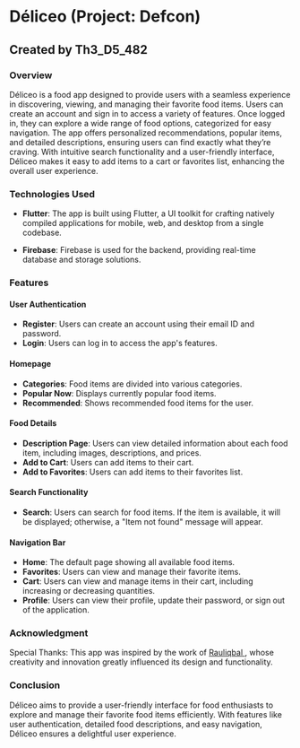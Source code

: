 # Déliceo (Project: Defcon)

## Created by Th3_D5_482 

### Overview
Déliceo is a food app designed to provide users with a seamless experience in discovering, viewing, and managing their favorite food items. Users can create an account and sign in to access a variety of features. Once logged in, they can explore a wide range of food options, categorized for easy navigation. The app offers personalized recommendations, popular items, and detailed descriptions, ensuring users can find exactly what they’re craving. With intuitive search functionality and a user-friendly interface, Déliceo makes it easy to add items to a cart or favorites list, enhancing the overall user experience.

### Technologies Used
- **Flutter**: The app is built using Flutter, a UI toolkit for crafting natively compiled applications for mobile, web, and desktop from a single codebase.

- **Firebase**: Firebase is used for the backend, providing real-time database and storage solutions.

### Features

#### User Authentication
- **Register**: Users can create an account using their email ID and password.
- **Login**: Users can log in to access the app's features.

#### Homepage
- **Categories**: Food items are divided into various categories.
- **Popular Now**: Displays currently popular food items.
- **Recommended**: Shows recommended food items for the user.

#### Food Details
- **Description Page**: Users can view detailed information about each food item, including images, descriptions, and prices.
- **Add to Cart**: Users can add items to their cart.
- **Add to Favorites**: Users can add items to their favorites list.

#### Search Functionality
- **Search**: Users can search for food items. If the item is available, it will be displayed; otherwise, a "Item not found" message will appear.

#### Navigation Bar
- **Home**: The default page showing all available food items.
- **Favorites**: Users can view and manage their favorite items.
- **Cart**: Users can view and manage items in their cart, including increasing or decreasing quantities.
- **Profile**: Users can view their profile, update their password, or sign out of the application.

### Acknowledgment
Special Thanks: This app was inspired by the work of <a href ='https://www.figma.com/@Rauliqbal'> Rauliqbal </a>, whose creativity and innovation greatly influenced its design and functionality.

### Conclusion
Déliceo aims to provide a user-friendly interface for food enthusiasts to explore and manage their favorite food items efficiently. With features like user authentication, detailed food descriptions, and easy navigation, Déliceo ensures a delightful user experience.

